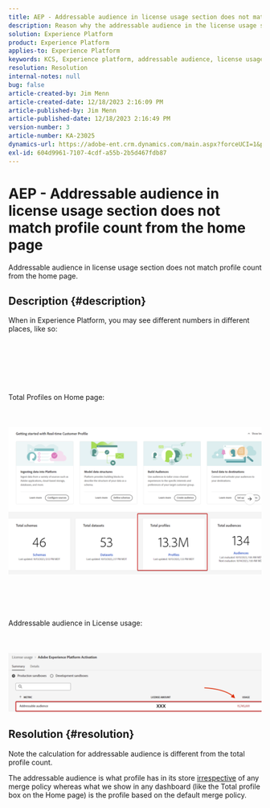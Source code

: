 ```yaml
---
title: AEP - Addressable audience in license usage section does not match profile count from the home page
description: Reason why the addressable audience in the license usage section does not match profile count from the home page
solution: Experience Platform
product: Experience Platform
applies-to: Experience Platform
keywords: KCS, Experience platform, addressable audience, license usage, entitlements, profile count
resolution: Resolution
internal-notes: null
bug: false
article-created-by: Jim Menn
article-created-date: 12/18/2023 2:16:09 PM
article-published-by: Jim Menn
article-published-date: 12/18/2023 2:16:49 PM
version-number: 3
article-number: KA-23025
dynamics-url: https://adobe-ent.crm.dynamics.com/main.aspx?forceUCI=1&pagetype=entityrecord&etn=knowledgearticle&id=14baa5f8-af9d-ee11-be37-6045bd006268
exl-id: 604d9961-7107-4cdf-a55b-2b5d467fdb87
---
```

# AEP - Addressable audience in license usage section does not match profile count from the home page


Addressable audience in license usage section does not match profile count from the home page.

## Description {#description}

When in Experience Platform, you may see different numbers in different places, like so:<br><br> <br><br> <br><br> <br><br>Total Profiles on Home page:<br><br> <br><br>![](assets/___15baa5f8-af9d-ee11-be37-6045bd006268___.png)<br><br> <br><br> <br><br>Addressable audience in License usage:<br><br> <br><br>![](assets/___17baa5f8-af9d-ee11-be37-6045bd006268___.png)

## Resolution {#resolution}


Note the calculation for addressable audience is different from the total profile count.

The addressable audience is what profile has in its store <u>irrespective</u> of any merge policy whereas what we show in any dashboard (like the Total profile box on the Home page) is the profile based on the default merge policy.
